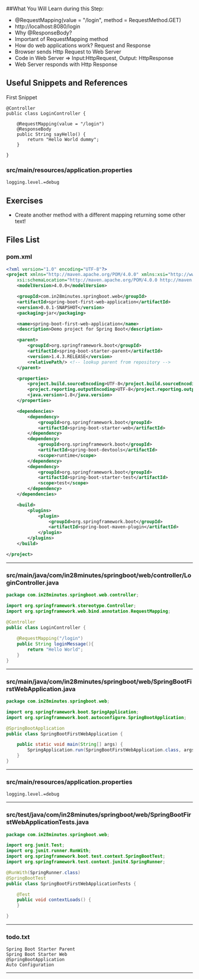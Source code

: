 ##What You Will Learn during this Step:
- @RequestMapping(value = "/login", method = RequestMethod.GET)
- http://localhost:8080/login
- Why @ResponseBody?
- Important of RequestMapping method
- How do web applications work? Request and Response
 - Browser sends Http Request to Web Server
 - Code in Web Server => Input:HttpRequest, Output: HttpResponse
 - Web Server responds with Http Response

## Useful Snippets and References
First Snippet
```
@Controller
public class LoginController {

    @RequestMapping(value = "/login")
    @ResponseBody
    public String sayHello() {
        return "Hello World dummy";
    }

}
```
### src/main/resources/application.properties

```
logging.level.=debug
```


## Exercises
- Create another method with a different mapping returning some other text!

## Files List

### pom.xml

```xml
<?xml version="1.0" encoding="UTF-8"?>
<project xmlns="http://maven.apache.org/POM/4.0.0" xmlns:xsi="http://www.w3.org/2001/XMLSchema-instance"
	xsi:schemaLocation="http://maven.apache.org/POM/4.0.0 http://maven.apache.org/xsd/maven-4.0.0.xsd">
	<modelVersion>4.0.0</modelVersion>

	<groupId>com.in28minutes.springboot.web</groupId>
	<artifactId>spring-boot-first-web-application</artifactId>
	<version>0.0.1-SNAPSHOT</version>
	<packaging>jar</packaging>

	<name>spring-boot-first-web-application</name>
	<description>Demo project for Spring Boot</description>

	<parent>
		<groupId>org.springframework.boot</groupId>
		<artifactId>spring-boot-starter-parent</artifactId>
		<version>1.4.3.RELEASE</version>
		<relativePath/> <!-- lookup parent from repository -->
	</parent>

	<properties>
		<project.build.sourceEncoding>UTF-8</project.build.sourceEncoding>
		<project.reporting.outputEncoding>UTF-8</project.reporting.outputEncoding>
		<java.version>1.8</java.version>
	</properties>

	<dependencies>
		<dependency>
			<groupId>org.springframework.boot</groupId>
			<artifactId>spring-boot-starter-web</artifactId>
		</dependency>
		<dependency>
			<groupId>org.springframework.boot</groupId>
			<artifactId>spring-boot-devtools</artifactId>
			<scope>runtime</scope>
		</dependency>
		<dependency>
			<groupId>org.springframework.boot</groupId>
			<artifactId>spring-boot-starter-test</artifactId>
			<scope>test</scope>
		</dependency>
	</dependencies>

	<build>
		<plugins>
			<plugin>
				<groupId>org.springframework.boot</groupId>
				<artifactId>spring-boot-maven-plugin</artifactId>
			</plugin>
		</plugins>
	</build>

</project>
```
---
### src/main/java/com/in28minutes/springboot/web/controller/LoginController.java

```java
package com.in28minutes.springboot.web.controller;

import org.springframework.stereotype.Controller;
import org.springframework.web.bind.annotation.RequestMapping;

@Controller
public class LoginController {
	
	@RequestMapping("/login")
	public String loginMessage(){
		return "Hello World";
	}
}
```
---
### src/main/java/com/in28minutes/springboot/web/SpringBootFirstWebApplication.java

```java
package com.in28minutes.springboot.web;

import org.springframework.boot.SpringApplication;
import org.springframework.boot.autoconfigure.SpringBootApplication;

@SpringBootApplication
public class SpringBootFirstWebApplication {

	public static void main(String[] args) {
		SpringApplication.run(SpringBootFirstWebApplication.class, args);
	}
}
```
---
### src/main/resources/application.properties

```
logging.level.=debug
```
---
### src/test/java/com/in28minutes/springboot/web/SpringBootFirstWebApplicationTests.java

```java
package com.in28minutes.springboot.web;

import org.junit.Test;
import org.junit.runner.RunWith;
import org.springframework.boot.test.context.SpringBootTest;
import org.springframework.test.context.junit4.SpringRunner;

@RunWith(SpringRunner.class)
@SpringBootTest
public class SpringBootFirstWebApplicationTests {

	@Test
	public void contextLoads() {
	}

}
```
---
### todo.txt

```
Spring Boot Starter Parent
Spring Boot Starter Web
@SpringBootApplication
Auto Configuration
```
---
